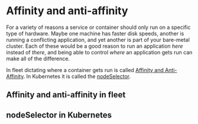 # Affinity and anti-affinity

For a variety of reasons a service or container should only run on a specific type of hardware. Maybe one machine has faster disk speeds, another is running a conflicting application, and yet another is part of your bare-metal cluster. Each of these would be a good reason to run an application *here* instead of *there*, and being able to control *where* an application gets run can make all of the difference.

In fleet dictating where a container gets run is called [Affinity and Anti-Affinity][fleet-affinity]. In Kubernetes it is called the [nodeSelector][k8s-node-selection].

[comment]: # (nodeSelector and how it differs from fleet affinity/anti-affinity)

## Affinity and anti-affinity in fleet


## nodeSelector in Kubernetes

[k8s-node-selection]: http://kubernetes.io/docs/user-guide/node-selection/
[fleet-affinity]: https://coreos.com/blog/cluster-level-container-orchestration.html
